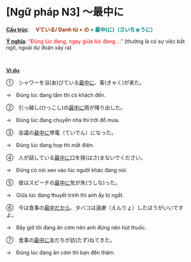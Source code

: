 # [Ngữ pháp N3] ～最中に
<div class="entry-content">
<p><span style="text-decoration: underline;"><strong>Cấu trúc</strong></span>: 　<strong><span style="color: #008080;"><span style="color: #993300;">Vている/ Danh từ + の</span> + 最中(に)（さいちゅうに）</span></strong></p>
<p><span style="text-decoration: underline;"><strong>Ý nghĩa</strong></span>: <span style="color: #ff0000;">“Đúng lúc đang, ngay giữa lúc đang …”</span> (thường là có sự việc bất ngờ, ngoài dự đoán xảy ra)</p>

<br/>
</p>
<p><span style="text-decoration: underline;"><strong>Ví dụ</strong></span>:</p>
<p>①　シャワーを浴(あ)びている<span style="text-decoration: underline;">最中に</span>、客(きゃく)が来た。</p>
<p>→　Đúng lúc đang tắm thì có khách đến.</p>
<p>②　引っ越し(ひっこし)の<span style="text-decoration: underline;">最中に</span>雨が降り出した。</p>
<p>→　Đúng lúc đang chuyển nhà thì trời đổ mưa.</p>
<p>③　会議の<span style="text-decoration: underline;">最中に</span>停電（ていでん）になった。</p>
<p>→　Đúng lúc đang họp thì mất điện.</p>
<p>④　人が話している<span style="text-decoration: underline;">最中に</span>口を挟(はさ)まないでください。</p>
<p>→　Đừng có nói xen vào lúc người khác đang nói.</p>
<p>⑤　彼はスピーチの<span style="text-decoration: underline;">最中に</span>気が失(うしな)った。</p>
<p>→　Giữa lúc đang thuyết trình thì anh ấy bị ngất.</p>
<p>⑥　今は食事の<span style="text-decoration: underline;">最中だから</span>、タバコは遠慮（えんりょ）したほうがいいですよ。</p>
<p>→　Bây giờ tôi đang ăn cơm nên anh đừng nên hút thuốc.</p>
<p>⑦　食事の<span style="text-decoration: underline;">最中に</span>友だちが訪(たず)ねてきた。</p>
<p>→　Đúng lúc đang ăn cơm thì bạn đến thăm.</p>

</div>